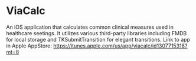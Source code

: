 # ViaCalc
An iOS application that calculates common clinical measures used in healthcare seetings. It utilizes various third-party libraries including FMDB for local storage and TKSubmitTransition for elegant transitions. 
Link to app in Apple AppStore: https://itunes.apple.com/us/app/viacalc/id1307715318?mt=8 

